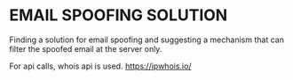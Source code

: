 # EMAIL SPOOFING SOLUTION
Finding a solution for email spoofing and suggesting a mechanism that can filter the spoofed email at the server only.


For api calls, whois api is used. https://ipwhois.io/
